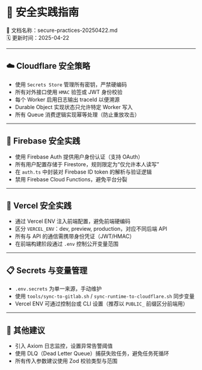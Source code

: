 # 🔐 安全实践指南  
📄 文档名称：secure-practices-20250422.md  
🗓️ 更新时间：2025-04-22  

---

## ☁️ Cloudflare 安全策略

- 使用 `Secrets Store` 管理所有密钥，严禁硬编码
- 所有对外接口使用 `HMAC` 验签或 JWT 身份校验
- 每个 Worker 启用日志输出 traceId 以便溯源
- Durable Object 实现状态只允许特定 Worker 写入
- 所有 Queue 消费逻辑实现幂等处理（防止重放攻击）

---

## 🔐 Firebase 安全实践

- 使用 Firebase Auth 提供用户身份认证（支持 OAuth）
- 所有用户配置存储于 Firestore，规则限定为“仅允许本人读写”
- 在 `auth.ts` 中封装对 Firebase ID token 的解析与验证逻辑
- 禁用 Firebase Cloud Functions，避免平台分裂

---

## 🧬 Vercel 安全实践

- 通过 Vercel ENV 注入前端配置，避免前端硬编码
- 区分 `VERCEL_ENV`：dev, preview, production，对应不同后端 API
- 所有与 API 的通信需携带身份凭证（JWT/HMAC）
- 在前端构建阶段通过 `.env` 控制公开变量范围

---

## 📋 Secrets 与变量管理

- `.env.secrets` 为单一来源，手动维护
- 使用 `tools/sync-to-gitlab.sh` / `sync-runtime-to-cloudflare.sh` 同步变量
- Vercel ENV 可通过控制台或 CLI 设置（推荐以 `PUBLIC_` 前缀区分前端用）

---

## 🔁 其他建议

- 引入 Axiom 日志监控，设置异常告警阈值
- 使用 DLQ（Dead Letter Queue）捕获失败任务，避免任务死循环
- 所有传入参数建议使用 Zod 校验类型与范围
